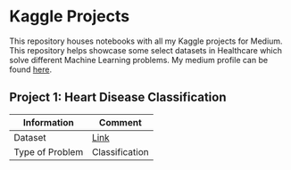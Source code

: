# Kaggle Projects
This repository houses notebooks with all my Kaggle projects for Medium. This repository helps showcase some select datasets in Healthcare which solve different Machine Learning problems. My medium profile can be found [here](https://medium.com/@afraz-arif).

## Project 1: Heart Disease Classification

| Information  | Comment |
| ------------- | ------------- |
| Dataset  | [Link](https://www.kaggle.com/datasets/kamilpytlak/personal-key-indicators-of-heart-disease)  |
|  Type of Problem  | Classification  |
